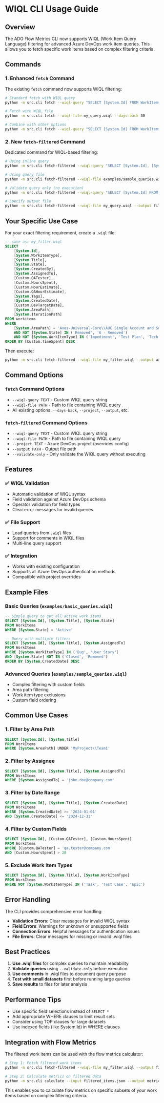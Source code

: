 # WIQL CLI Usage Guide

## Overview

The ADO Flow Metrics CLI now supports WIQL (Work Item Query Language) filtering for advanced Azure DevOps work item queries. This allows you to fetch specific work items based on complex filtering criteria.

## Commands

### 1. Enhanced `fetch` Command

The existing `fetch` command now supports WIQL filtering:

```bash
# Standard fetch with WIQL query
python -m src.cli fetch --wiql-query "SELECT [System.Id] FROM WorkItems WHERE [System.State] = 'Active'"

# Fetch with WIQL file
python -m src.cli fetch --wiql-file my_query.wiql --days-back 30

# Combine with other options
python -m src.cli fetch --wiql-query "SELECT [System.Id] FROM WorkItems WHERE [System.AssignedTo] = 'john.doe'" --project MyProject --output custom_results.json
```

### 2. New `fetch-filtered` Command

Dedicated command for WIQL-based filtering:

```bash
# Using inline query
python -m src.cli fetch-filtered --wiql-query "SELECT [System.Id], [System.Title] FROM WorkItems WHERE [System.State] = 'Active'"

# Using query file
python -m src.cli fetch-filtered --wiql-file examples/sample_queries.wiql

# Validate query only (no execution)
python -m src.cli fetch-filtered --wiql-query "SELECT [System.Id] FROM WorkItems" --validate-only

# Specify output file
python -m src.cli fetch-filtered --wiql-file my_query.wiql --output filtered_results.json
```

## Your Specific Use Case

For your exact filtering requirement, create a `.wiql` file:

```sql
-- save as: my_filter.wiql
SELECT
    [System.Id],
    [System.WorkItemType],
    [System.Title],
    [System.State],
    [System.CreatedBy],
    [System.AssignedTo],
    [Custom.QATester],
    [Custom.HoursSpent],
    [Custom.HourEstimate],
    [Custom.QAHourEstimate],
    [System.Tags],
    [System.CreatedDate],
    [Custom.DevTargetDate],
    [System.AreaPath],
    [System.IterationPath]
FROM workitems
WHERE
    [System.AreaPath] = 'Axos-Universal-Core\\AUC Single Account and Sub-Accounting'
    AND NOT [System.State] IN ('Removed', '6 - Removed')
    AND NOT [System.WorkItemType] IN ('Impediment', 'Test Plan', 'Tech Lead Activities', 'Task', 'Test Case', 'Epic', 'Test Suite', 'QA Activities', 'Feature', 'Shared Steps', 'Initiatives')
ORDER BY [Custom.TimeSpent] DESC
```

Then execute:

```bash
python -m src.cli fetch-filtered --wiql-file my_filter.wiql --output axos_work_items.json
```

## Command Options

### `fetch` Command Options

- `--wiql-query TEXT` - Custom WIQL query string
- `--wiql-file PATH` - Path to file containing WIQL query
- All existing options: `--days-back`, `--project`, `--output`, etc.

### `fetch-filtered` Command Options

- `--wiql-query TEXT` - Custom WIQL query string
- `--wiql-file PATH` - Path to file containing WIQL query
- `--project TEXT` - Azure DevOps project (overrides config)
- `--output PATH` - Output file path
- `--validate-only` - Only validate the WIQL query without executing

## Features

### ✅ WIQL Validation
- Automatic validation of WIQL syntax
- Field validation against Azure DevOps schema
- Operator validation for field types
- Clear error messages for invalid queries

### ✅ File Support
- Load queries from `.wiql` files
- Support for comments in WIQL files
- Multi-line query support

### ✅ Integration
- Works with existing configuration
- Supports all Azure DevOps authentication methods
- Compatible with project overrides

## Example Files

### Basic Queries (`examples/basic_queries.wiql`)
```sql
-- Simple query to get all active work items
SELECT [System.Id], [System.Title], [System.State]
FROM WorkItems
WHERE [System.State] = 'Active'

-- Query with multiple filters
SELECT [System.Id], [System.Title], [System.AssignedTo]
FROM WorkItems
WHERE [System.WorkItemType] IN ('Bug', 'User Story')
AND [System.State] NOT IN ('Closed', 'Removed')
ORDER BY [System.CreatedDate] DESC
```

### Advanced Queries (`examples/sample_queries.wiql`)
- Complex filtering with custom fields
- Area path filtering
- Work item type exclusions
- Custom field ordering

## Common Use Cases

### 1. Filter by Area Path
```sql
SELECT [System.Id], [System.Title]
FROM WorkItems
WHERE [System.AreaPath] UNDER 'MyProject\\Team1'
```

### 2. Filter by Assignee
```sql
SELECT [System.Id], [System.Title], [System.AssignedTo]
FROM WorkItems
WHERE [System.AssignedTo] = 'john.doe@company.com'
```

### 3. Filter by Date Range
```sql
SELECT [System.Id], [System.Title], [System.CreatedDate]
FROM WorkItems
WHERE [System.CreatedDate] >= '2024-01-01'
AND [System.CreatedDate] <= '2024-12-31'
```

### 4. Filter by Custom Fields
```sql
SELECT [System.Id], [Custom.QATester], [Custom.HoursSpent]
FROM WorkItems
WHERE [Custom.QATester] = 'qa.tester@company.com'
AND [Custom.HoursSpent] > 20
```

### 5. Exclude Work Item Types
```sql
SELECT [System.Id], [System.Title], [System.WorkItemType]
FROM WorkItems
WHERE NOT [System.WorkItemType] IN ('Task', 'Test Case', 'Epic')
```

## Error Handling

The CLI provides comprehensive error handling:

- **Validation Errors**: Clear messages for invalid WIQL syntax
- **Field Errors**: Warnings for unknown or unsupported fields
- **Connection Errors**: Helpful messages for authentication issues
- **File Errors**: Clear messages for missing or invalid .wiql files

## Best Practices

1. **Use .wiql files** for complex queries to maintain readability
2. **Validate queries** using `--validate-only` before execution
3. **Use comments** in .wiql files to document query purpose
4. **Test with small datasets** first before running large queries
5. **Save results** to files for later analysis

## Performance Tips

- Use specific field selections instead of `SELECT *`
- Add appropriate WHERE clauses to limit result sets
- Consider using TOP clauses for large datasets
- Use indexed fields (like System.Id) in WHERE clauses

## Integration with Flow Metrics

The filtered work items can be used with the flow metrics calculator:

```bash
# Step 1: Fetch filtered work items
python -m src.cli fetch-filtered --wiql-file my_filter.wiql --output filtered_items.json

# Step 2: Calculate metrics on filtered data
python -m src.cli calculate --input filtered_items.json --output metrics_report.json
```

This enables you to calculate flow metrics on specific subsets of your work items based on complex filtering criteria.
